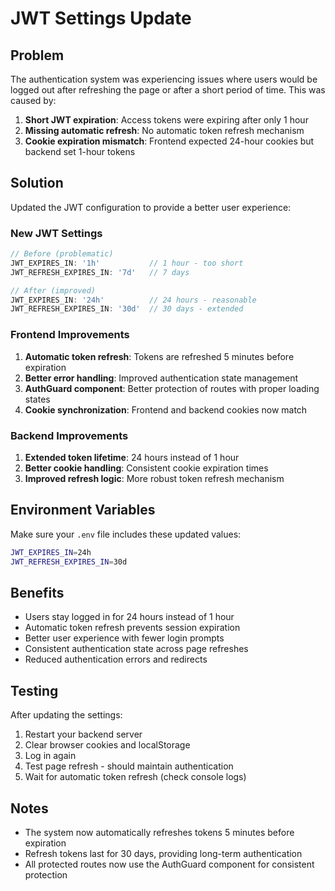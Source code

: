 # JWT Settings Update

## Problem
The authentication system was experiencing issues where users would be logged out after refreshing the page or after a short period of time. This was caused by:

1. **Short JWT expiration**: Access tokens were expiring after only 1 hour
2. **Missing automatic refresh**: No automatic token refresh mechanism
3. **Cookie expiration mismatch**: Frontend expected 24-hour cookies but backend set 1-hour tokens

## Solution
Updated the JWT configuration to provide a better user experience:

### New JWT Settings
```typescript
// Before (problematic)
JWT_EXPIRES_IN: '1h'           // 1 hour - too short
JWT_REFRESH_EXPIRES_IN: '7d'   // 7 days

// After (improved)
JWT_EXPIRES_IN: '24h'          // 24 hours - reasonable
JWT_REFRESH_EXPIRES_IN: '30d'  // 30 days - extended
```

### Frontend Improvements
1. **Automatic token refresh**: Tokens are refreshed 5 minutes before expiration
2. **Better error handling**: Improved authentication state management
3. **AuthGuard component**: Better protection of routes with proper loading states
4. **Cookie synchronization**: Frontend and backend cookies now match

### Backend Improvements
1. **Extended token lifetime**: 24 hours instead of 1 hour
2. **Better cookie handling**: Consistent cookie expiration times
3. **Improved refresh logic**: More robust token refresh mechanism

## Environment Variables
Make sure your `.env` file includes these updated values:

```bash
JWT_EXPIRES_IN=24h
JWT_REFRESH_EXPIRES_IN=30d
```

## Benefits
- Users stay logged in for 24 hours instead of 1 hour
- Automatic token refresh prevents session expiration
- Better user experience with fewer login prompts
- Consistent authentication state across page refreshes
- Reduced authentication errors and redirects

## Testing
After updating the settings:
1. Restart your backend server
2. Clear browser cookies and localStorage
3. Log in again
4. Test page refresh - should maintain authentication
5. Wait for automatic token refresh (check console logs)

## Notes
- The system now automatically refreshes tokens 5 minutes before expiration
- Refresh tokens last for 30 days, providing long-term authentication
- All protected routes now use the AuthGuard component for consistent protection

